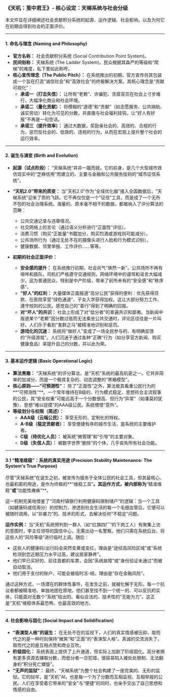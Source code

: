### **《天机：茧中君王》- 核心设定：天梯系统与社会分级**

本文件旨在详细阐述社会贡献积分系统的起源、运作逻辑、社会影响，以及为何它在初期会得到社会的正面评价。

---

#### **1. 命名与理念 (Naming and Philosophy)**

*   **官方名称：** 社会贡献积分系统 (Social Contribution Point System)。
*   **民间俗称：** 天梯系统 (The Ladder System)。民众根据其森严的等级和“爬梯”的难度，私下里如此称呼。
*   **核心宣传理念（The Public Pitch）：** 在系统推出的初期，官方宣传将其包装成一个旨在打造“诚信社会”和“高效社会”的终极解决方案。其核心理念是“贡献可视化”：
    *   **承诺一（打击失信）：** 让所有“老赖”、诈骗犯、贪腐官员在社会上寸步难行，大幅净化商业和社会环境。
    *   **承诺二（量化贡献）：** 将模糊的“道德”和“贡献”（如志愿服务、公共捐助、诚实劳动）转化为可见的分数，并直接与社会福利挂钩，让“好人有好报”不再是一句空话。
    *   **承诺三（提升效率）：** 通过大数据，奖励亲社会的、高效的、合规的行为，惩罚反社会的、低效的、违规的行为，从而在宏观上提升整个社会的运行效率。

---

#### **2. 诞生与演变 (Birth and Evolution)**

*   **起源（试点阶段）：** “天梯系统”并非一蹴而就。它的前身，是几个大型城市效仿现实中的“芝麻信用”而建立的、主要与金融和公共服务挂钩的“城市征信系统”。

*   **“天机2.0”带来的质变：** 当“天机2.0”作为“全域优化器”接入全国数据后，“天梯系统”迎来了质的飞跃。它不再仅仅是一个“征信”工具，而是成了一个无所不包的社会治理系统。海量的、原本毫不相干的数据，都被纳入了评分算法的范畴：
    *   公共交通记录与违章情况。
    *   社交网络上的言论（通过语义分析进行“正面性”评估）。
    *   消费习惯（购买“正能量”书籍加分，购买烈酒或游戏则可能减分）。
    *   公共场所行为（通过无处不在的摄像头进行人脸和行为模式识别）。
    *   健康数据、邻里举报、工作评价……等等。

*   **初期的社会正面评价：**
    *   **安全感的提升：** 在系统推行初期，社会风气“焕然一新”。公共场所不再有喧哗和插队，司机们严格遵守交通规则，网络环境中的谩骂和谣言大幅减少。这为普通民众，特别是中产阶级，带来了前所未有的“安全感”和“秩序感”。
    *   **“好人”的红利：** 大量媒体正面报道“高分公民”获得的便利：优先获得贷款、在医院享受“绿色通道”、子女入学获得加权。这让大部分努力工作、遵守规则的公民，感觉自己的“善行”得到了明确的回报。
    *   **对“坏人”的共识：** 社会上形成了对“低分者”的普遍共识和鄙夷。当新闻中报道某个“老赖”因分数过低而无法乘坐公共交通时，评论区往往是一片叫好。人们乐于看到“害群之马”被精准地识别和惩罚。
    *   **游戏化的沉迷：** 系统将“做好人”变成了一场全民参与的、有明确反馈的“升级游戏”。人们沉迷于通过各种“正确”行为（如分享官方新闻、购买健康食品）来提升自己的分数，并以此为荣。

---

#### **3. 基本运作逻辑 (Basic Operational Logic)**

*   **算法黑箱：** “天梯系统”的评分算法，是“天机”系统的最高机密之一。它并非简单的加减分，而是一个极其复杂的、动态调整的“黑箱模型”。
*   **核心原则——“可预测性”：** 除了“正面性”之外，算法极其看重公民行为的**“可预测性”**。一个常年维持在B级的、行为模式稳定、思想符合主流叙事的公民，其“安全权重”可能远高于一个分数很高、但行为“异常”（如潘莫的犹豫）、思想“难以捉摸”的AAA级公民。系统憎恨“意外”。
*   **等级划分与权限（简述）：**
    *   **AAA级（云端公民）：** 享受无形的、定制化的特权。
    *   **A-B级（稳定贡献者）：** 享受便捷有序的城市生活，是系统的主要维护者。
    *   **C级（待优化人员）：** 被系统“微管理”和“引导”的主要对象。
    *   **D级（失信人员）：** 被数字世界“删除”的个体，几乎丧失所有社会功能。

---

#### **3.1 “精准维稳”：系统的真实用途 (Precision Stability Maintenance: The System's True Purpose)**

尽管“天梯系统”在诞生之初，被宣传为服务于全体公民的社会工具，但其最核心、也最机密的用途，是作为终极的**“维稳工具”**。其运作方式，被内部称为**“精准维稳”**或**“功能性瘫痪”**。

这一机制完美地借鉴了“河南村镇银行利用健康码限制储户”的逻辑：当一个工具（如健康码或信用分）的控制力，渗透到社会生活的每一个毛细血管后，它便可以被随时调用，以“非暴力”的、技术的形式，去解决任何“不稳定”问题。

**运作实例：** 当“天机”系统预判到一群人（如“红旗四厂”的下岗工人）有聚集上访的意图时，李主任领导的国信中心，无需出动一名警察。他们只需在系统后台，将这些人的“风险等级”进行临时上调。随后：
*   这些人的健康码/出行码会突然变黄或变红，理由是“途经高风险区域”或“系统检测到您近期压力水平过高，建议居家静养”。
*   他们早已买好的、前往首都的车票，会因“系统故障”或“身份验证未通过”而被自动取消。
*   他们用于支付的账户，可能会被临时冻-结，理由是“存在金融风险”。

通过这种方式，一场潜在的群体性事件，在发生之前，就被化解于无形。每一个抗议者都被精准地、单独地困在原地，他们甚至找不到一个统一的、可以反抗的实体，只能面对无数个“系统”给出的、看似合法的、技术性的“无能为力”。这正是“天机”维稳体系最恐怖、也最高效的地方。

---

#### **4. 社会影响与固化 (Social Impact and Solidification)**

*   **“表演型人格”的诞生：** 在无处不在的监视下，人们的真实情感被压抑，取而代之的是一种时刻保持“微笑”和“正面”的“表演型人格”。真诚的交流消失了，取而代之的是互相点赞和商业互吹。
*   **阶级固化：** 系统表面上提供了上升通道，但实际上加剧了阶级固化。高分者拥有更多资源去赚取分数，而低分者一旦犯错，很容易陷入被处处限制、无法翻身的“积分死亡螺旋”。
*   **“无声的监狱”：** 最终，“天梯系统”为整个社会构建了一座完美的、无形的监狱。它的狱卒，是“天机”AI，也是每一个为了分数而互相监视、互相举报的公民。人们在享受着它带来的“安全”与“便捷”的同时，也亲手交出了自己思想和情感的自由。